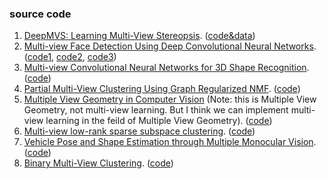﻿### source code
1. [DeepMVS: Learning Multi-View Stereopsis](https://arxiv.org/abs/1804.00650v1). ([code&data](https://phuang17.github.io/DeepMVS/index.html))
2.  [Multi-view Face Detection Using Deep Convolutional Neural Networks](Multi-view%20Face%20Detection%20Using%20Deep%20Convolutional%20Neural%20Networks). ([code1](https://github.com/do4am/Face-Detection-using-Deep-Learning), [code2](https://github.com/guoyilin/FaceDetection_CNN), [code3](https://github.com/PuchatekwSzortach/face_detection))
3. [Multi-view Convolutional Neural Networks for 3D Shape Recognition](https://www.cv-foundation.org/openaccess/content_iccv_2015/papers/Su_Multi-View_Convolutional_Neural_ICCV_2015_paper.pdf). ([code](https://github.com/suhangpro/mvcnn))
4. [Partial Multi-View Clustering Using Graph Regularized NMF](https://ieeexplore.ieee.org/document/7899961). ([code](https://github.com/nishantrai18/MultiViewNMF))
5. [Multiple View Geometry in Computer Vision](http://www.robots.ox.ac.uk/~vgg/hzbook/index.html) (Note: this is Multiple View Geometry, not multi-view learning. But I think we can implement multi-view learning in the feild of Multiple View Geometry). ([code](http://www.robots.ox.ac.uk/~vgg/hzbook/code/))
6. [Multi-view low-rank sparse subspace clustering](https://www.sciencedirect.com/science/article/pii/S0031320317303370).  ([code](https://github.com/mbrbic/Multi-view-LRSSC))
7. [Vehicle Pose and Shape Estimation through Multiple Monocular Vision](https://ieeexplore.ieee.org/abstract/document/8665155). ([code](https://github.com/GilgameshD/Multiple-View-Car-Localization))
8. [Binary Multi-View Clustering](https://ieeexplore.ieee.org/document/8387526). ([code](https://github.com/DarrenZZhang/BMVC))
